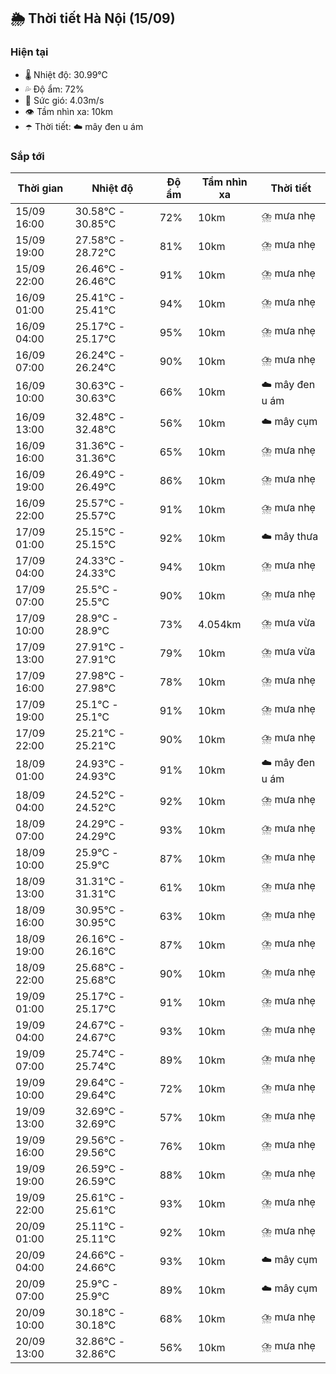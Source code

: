 ## 🌦️ Thời tiết Hà Nội (15/09)

### Hiện tại

- 🌡️ Nhiệt độ: 30.99℃
- 💦 Độ ẩm: 72%
- 💨 Sức gió: 4.03m/s
- 👁️ Tầm nhìn xa: 10km
- ☂️ Thời tiết: ☁️ mây đen u ám

### Sắp tới

| Thời gian | Nhiệt độ | Độ ẩm | Tầm nhìn xa | Thời tiết |
| --- | --- | --- | --- | --- |
| 15/09 16:00 | 30.58℃ - 30.85℃ | 72% | 10km | ⛈️ mưa nhẹ |
| 15/09 19:00 | 27.58℃ - 28.72℃ | 81% | 10km | ⛈️ mưa nhẹ |
| 15/09 22:00 | 26.46℃ - 26.46℃ | 91% | 10km | ⛈️ mưa nhẹ |
| 16/09 01:00 | 25.41℃ - 25.41℃ | 94% | 10km | ⛈️ mưa nhẹ |
| 16/09 04:00 | 25.17℃ - 25.17℃ | 95% | 10km | ⛈️ mưa nhẹ |
| 16/09 07:00 | 26.24℃ - 26.24℃ | 90% | 10km | ⛈️ mưa nhẹ |
| 16/09 10:00 | 30.63℃ - 30.63℃ | 66% | 10km | ☁️ mây đen u ám |
| 16/09 13:00 | 32.48℃ - 32.48℃ | 56% | 10km | ☁️ mây cụm |
| 16/09 16:00 | 31.36℃ - 31.36℃ | 65% | 10km | ⛈️ mưa nhẹ |
| 16/09 19:00 | 26.49℃ - 26.49℃ | 86% | 10km | ⛈️ mưa nhẹ |
| 16/09 22:00 | 25.57℃ - 25.57℃ | 91% | 10km | ⛈️ mưa nhẹ |
| 17/09 01:00 | 25.15℃ - 25.15℃ | 92% | 10km | ☁️ mây thưa |
| 17/09 04:00 | 24.33℃ - 24.33℃ | 94% | 10km | ⛈️ mưa nhẹ |
| 17/09 07:00 | 25.5℃ - 25.5℃ | 90% | 10km | ⛈️ mưa nhẹ |
| 17/09 10:00 | 28.9℃ - 28.9℃ | 73% | 4.054km | ⛈️ mưa vừa |
| 17/09 13:00 | 27.91℃ - 27.91℃ | 79% | 10km | ⛈️ mưa vừa |
| 17/09 16:00 | 27.98℃ - 27.98℃ | 78% | 10km | ⛈️ mưa nhẹ |
| 17/09 19:00 | 25.1℃ - 25.1℃ | 91% | 10km | ⛈️ mưa nhẹ |
| 17/09 22:00 | 25.21℃ - 25.21℃ | 90% | 10km | ⛈️ mưa nhẹ |
| 18/09 01:00 | 24.93℃ - 24.93℃ | 91% | 10km | ☁️ mây đen u ám |
| 18/09 04:00 | 24.52℃ - 24.52℃ | 92% | 10km | ⛈️ mưa nhẹ |
| 18/09 07:00 | 24.29℃ - 24.29℃ | 93% | 10km | ⛈️ mưa nhẹ |
| 18/09 10:00 | 25.9℃ - 25.9℃ | 87% | 10km | ⛈️ mưa nhẹ |
| 18/09 13:00 | 31.31℃ - 31.31℃ | 61% | 10km | ⛈️ mưa nhẹ |
| 18/09 16:00 | 30.95℃ - 30.95℃ | 63% | 10km | ⛈️ mưa nhẹ |
| 18/09 19:00 | 26.16℃ - 26.16℃ | 87% | 10km | ⛈️ mưa nhẹ |
| 18/09 22:00 | 25.68℃ - 25.68℃ | 90% | 10km | ⛈️ mưa nhẹ |
| 19/09 01:00 | 25.17℃ - 25.17℃ | 91% | 10km | ⛈️ mưa nhẹ |
| 19/09 04:00 | 24.67℃ - 24.67℃ | 93% | 10km | ⛈️ mưa nhẹ |
| 19/09 07:00 | 25.74℃ - 25.74℃ | 89% | 10km | ⛈️ mưa nhẹ |
| 19/09 10:00 | 29.64℃ - 29.64℃ | 72% | 10km | ⛈️ mưa nhẹ |
| 19/09 13:00 | 32.69℃ - 32.69℃ | 57% | 10km | ⛈️ mưa nhẹ |
| 19/09 16:00 | 29.56℃ - 29.56℃ | 76% | 10km | ⛈️ mưa nhẹ |
| 19/09 19:00 | 26.59℃ - 26.59℃ | 88% | 10km | ⛈️ mưa nhẹ |
| 19/09 22:00 | 25.61℃ - 25.61℃ | 93% | 10km | ⛈️ mưa nhẹ |
| 20/09 01:00 | 25.11℃ - 25.11℃ | 92% | 10km | ⛈️ mưa nhẹ |
| 20/09 04:00 | 24.66℃ - 24.66℃ | 93% | 10km | ☁️ mây cụm |
| 20/09 07:00 | 25.9℃ - 25.9℃ | 89% | 10km | ☁️ mây cụm |
| 20/09 10:00 | 30.18℃ - 30.18℃ | 68% | 10km | ⛈️ mưa nhẹ |
| 20/09 13:00 | 32.86℃ - 32.86℃ | 56% | 10km | ⛈️ mưa nhẹ |
